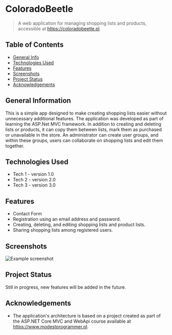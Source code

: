 # ColoradoBeetle
> A web application for managing shopping lists and products, accessible at
> https://coloradobeetle.pl. <!-- If you have the project hosted somewhere, include the link here. -->

## Table of Contents
* [General Info](#general-information)
* [Technologies Used](#technologies-used)
* [Features](#features)
* [Screenshots](#screenshots)
* [Project Status](#project-status)
* [Acknowledgements](#acknowledgements)


## General Information
This is a simple app designed to make creating shopping lists easier without unnecessary additional features. 
  The application was developed as part of learning the ASP.Net MVC framework. 
In addition to creating and deleting lists or products, it can copy them between lists, 
mark them as purchased or unavailable in the store. 
  An administrator can create user groups, and within these groups, 
  users can collaborate on shopping lists and edit them together.


## Technologies Used
- Tech 1 - version 1.0
- Tech 2 - version 2.0
- Tech 3 - version 3.0


## Features
- Contact Form
- Registration using an email address and password.
- Creating, deleting, and editing shopping lists and product lists.
- Sharing shopping lists among registered users.


## Screenshots
![Example screenshot](./img/screenshot.png)
<!-- If you have screenshots you'd like to share, include them here. -->


## Project Status
Still in progress, new features will be added in the future.



## Acknowledgements
- The application's architecture is based on a project created as part of the ASP.NET Core MVC and WebApi course available at https://www.modestprogrammer.pl.




